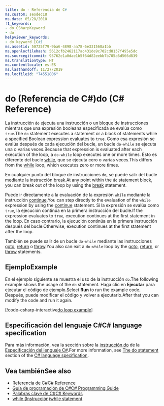 ```yaml
---
title: do - Referencia de C#
ms.custom: seodec18
ms.date: 05/28/2018
f1_keywords:
- do_CSharpKeyword
- do
helpviewer_keywords:
- do keyword [C#]
ms.assetid: 50725f79-9ba6-4898-aa78-6e331568a1bb
ms.openlocfilehash: 5612cfb2462117ac431de9c702cd8137f495e5dc
ms.sourcegitcommit: 93762e1a0dae1b5f64d82eebb7b705a6d566d839
ms.translationtype: HT
ms.contentlocale: es-ES
ms.lasthandoff: 11/27/2019
ms.locfileid: "74551806"
---
```

# <a name="do-c-reference"></a><span data-ttu-id="1ecd0-102">do (Referencia de C#)</span><span class="sxs-lookup"><span data-stu-id="1ecd0-102">do (C# Reference)</span></span>

<span data-ttu-id="1ecd0-103">La instrucción `do` ejecuta una instrucción o un bloque de instrucciones mientras que una expresión booleana especificada se evalúa como `true`.</span><span class="sxs-lookup"><span data-stu-id="1ecd0-103">The `do` statement executes a statement or a block of statements while a specified Boolean expression evaluates to `true`.</span></span> <span data-ttu-id="1ecd0-104">Como esa expresión se evalúa después de cada ejecución del bucle, un bucle `do-while` se ejecuta una o varias veces.</span><span class="sxs-lookup"><span data-stu-id="1ecd0-104">Because that expression is evaluated after each execution of the loop, a `do-while` loop executes one or more times.</span></span> <span data-ttu-id="1ecd0-105">Esto es diferente del bucle [while](while.md), que se ejecuta cero o varias veces.</span><span class="sxs-lookup"><span data-stu-id="1ecd0-105">This differs from the [while](while.md) loop, which executes zero or more times.</span></span>

<span data-ttu-id="1ecd0-106">En cualquier punto del bloque de instrucciones `do`, se puede salir del bucle mediante la instrucción [break](break.md).</span><span class="sxs-lookup"><span data-stu-id="1ecd0-106">At any point within the `do` statement block, you can break out of the loop by using the [break](break.md) statement.</span></span>

<span data-ttu-id="1ecd0-107">Puede ir directamente a la evaluación de la expresión `while` mediante la instrucción [continue](continue.md).</span><span class="sxs-lookup"><span data-stu-id="1ecd0-107">You can step directly to the evaluation of the `while` expression by using the [continue](continue.md) statement.</span></span> <span data-ttu-id="1ecd0-108">Si la expresión se evalúa como `true`, la ejecución continúa en la primera instrucción del bucle.</span><span class="sxs-lookup"><span data-stu-id="1ecd0-108">If the expression evaluates to `true`, execution continues at the first statement in the loop.</span></span> <span data-ttu-id="1ecd0-109">En caso contrario, la ejecución continúa en la primera instrucción después del bucle.</span><span class="sxs-lookup"><span data-stu-id="1ecd0-109">Otherwise, execution continues at the first statement after the loop.</span></span>

<span data-ttu-id="1ecd0-110">También se puede salir de un bucle `do-while` mediante las instrucciones [goto](goto.md), [return](return.md) o [throw](throw.md).</span><span class="sxs-lookup"><span data-stu-id="1ecd0-110">You also can exit a `do-while` loop by the [goto](goto.md), [return](return.md), or [throw](throw.md) statements.</span></span>

## <a name="example"></a><span data-ttu-id="1ecd0-111">Ejemplo</span><span class="sxs-lookup"><span data-stu-id="1ecd0-111">Example</span></span>

<span data-ttu-id="1ecd0-112">En el ejemplo siguiente se muestra el uso de la instrucción `do`.</span><span class="sxs-lookup"><span data-stu-id="1ecd0-112">The following example shows the usage of the `do` statement.</span></span> <span data-ttu-id="1ecd0-113">Haga clic en **Ejecutar** para ejecutar el código de ejemplo.</span><span class="sxs-lookup"><span data-stu-id="1ecd0-113">Select **Run** to run the example code.</span></span> <span data-ttu-id="1ecd0-114">Después, puede modificar el código y volver a ejecutarlo.</span><span class="sxs-lookup"><span data-stu-id="1ecd0-114">After that you can modify the code and run it again.</span></span>

[!code-csharp-interactive[do loop example](~/samples/snippets/csharp/keywords/IterationKeywordsExamples.cs#4)]

## <a name="c-language-specification"></a><span data-ttu-id="1ecd0-115">Especificación del lenguaje C#</span><span class="sxs-lookup"><span data-stu-id="1ecd0-115">C# language specification</span></span>

<span data-ttu-id="1ecd0-116">Para más información, vea la sección sobre la [instrucción do](~/_csharplang/spec/statements.md#the-do-statement) de la [Especificación del lenguaje C#](/dotnet/csharp/language-reference/language-specification/introduction).</span><span class="sxs-lookup"><span data-stu-id="1ecd0-116">For more information, see [The do statement](~/_csharplang/spec/statements.md#the-do-statement) section of the [C# language specification](/dotnet/csharp/language-reference/language-specification/introduction).</span></span>

## <a name="see-also"></a><span data-ttu-id="1ecd0-117">Vea también</span><span class="sxs-lookup"><span data-stu-id="1ecd0-117">See also</span></span>

- [<span data-ttu-id="1ecd0-118">Referencia de C#</span><span class="sxs-lookup"><span data-stu-id="1ecd0-118">C# Reference</span></span>](../index.md)
- [<span data-ttu-id="1ecd0-119">Guía de programación de C#</span><span class="sxs-lookup"><span data-stu-id="1ecd0-119">C# Programming Guide</span></span>](../../programming-guide/index.md)
- [<span data-ttu-id="1ecd0-120">Palabras clave de C#</span><span class="sxs-lookup"><span data-stu-id="1ecd0-120">C# Keywords</span></span>](index.md)
- [<span data-ttu-id="1ecd0-121">while (Instrucción)</span><span class="sxs-lookup"><span data-stu-id="1ecd0-121">while statement</span></span>](while.md)
